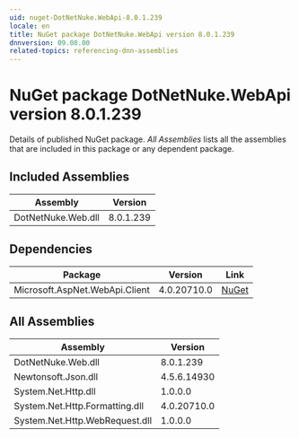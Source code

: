 ```yaml
---
uid: nuget-DotNetNuke.WebApi-8.0.1.239
locale: en
title: NuGet package DotNetNuke.WebApi version 8.0.1.239
dnnversion: 09.08.00
related-topics: referencing-dnn-assemblies
---
```


# NuGet package DotNetNuke.WebApi version 8.0.1.239
Details of published NuGet package.
*All Assemblies* lists all the assemblies that are included in this package or any dependent package.

## Included Assemblies

|Assembly|Version|
|---|---|
|DotNetNuke.Web.dll|8.0.1.239|

## Dependencies

|Package|Version|Link|
|---|---|---|
|Microsoft.AspNet.WebApi.Client|4.0.20710.0|[NuGet](https://www.nuget.org/packages/Microsoft.AspNet.WebApi.Client/4.0.20710.0)|

## All Assemblies

|Assembly|Version|
|---|---|
|DotNetNuke.Web.dll|8.0.1.239|
|Newtonsoft.Json.dll|4.5.6.14930|
|System.Net.Http.dll|1.0.0.0|
|System.Net.Http.Formatting.dll|4.0.20710.0|
|System.Net.Http.WebRequest.dll|1.0.0.0|

